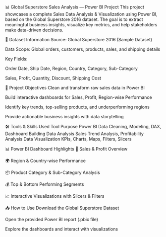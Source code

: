 📊 Global Superstore Sales Analysis — Power BI Project
This project showcases a complete Sales Data Analysis & Visualization using Power BI, based on the Global Superstore 2016 dataset. The goal is to extract meaningful business insights, visualize key metrics, and help stakeholders make data-driven decisions.

📁 Dataset Information
Source: Global Superstore 2016 (Sample Dataset)

Data Scope: Global orders, customers, products, sales, and shipping details

Key Fields:

Order Date, Ship Date, Region, Country, Category, Sub-Category

Sales, Profit, Quantity, Discount, Shipping Cost

🎯 Project Objectives
Clean and transform raw sales data in Power BI

Build interactive dashboards for Sales, Profit, Region-wise Performance

Identify key trends, top-selling products, and underperforming regions

Provide actionable business insights with data storytelling

🛠 Tools & Skills Used
Tool	Purpose
Power BI	Data Cleaning, Modeling, DAX, Dashboard Building
Data Analysis	Sales Trend Analysis, Profitability Analysis
Data Visualization	KPIs, Charts, Maps, Filters, Slicers

📊 Power BI Dashboard Highlights
🚀 Sales & Profit Overview

🌍 Region & Country-wise Performance

📦 Product Category & Sub-Category Analysis

💰 Top & Bottom Performing Segments

📈 Interactive Visualizations with Slicers & Filters

📥 How to Use
Download the Global Superstore Dataset

Open the provided Power BI report (.pbix file)

Explore the dashboards and interact with visualizations

